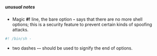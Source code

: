 ##### unusual notes  
- Magic **#!** line, the bare option **-** says that there are no more shell options; this is a security feature to prevent certain kinds of spoofing attacks.  
```sh
#! /bin/sh -  
```

- two dashes **--**  should be used to signify the end of options.  

